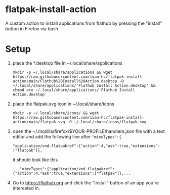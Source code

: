 # flatpak-install-action
A custom action to install applications from flathub by pressing the "install" button in Firefox via bash.

# Setup
1. place the *.desktop file in ~/.local/share/applications

       mkdir -p ~/.local/share/applications && wget https://raw.githubusercontent.com/ivan-hc/flatpak-install-action/main/Flathub%20Install%20Action.desktop -O ~/.local/share/applications/'Flathub Install Action.desktop' && chmod a+x ~/.local/share/applications/'Flathub Install Action.desktop'
2. place the flatpak.svg icon in ~/.local/share/icons

       mkdir -p ~/.local/share/icons/ && wget https://raw.githubusercontent.com/ivan-hc/flatpak-install-action/main/flatpak.svg -O ~/.local/share/icons/flatpak.svg
3. open the ~/.mozilla/firefox/$YOUR-PROFILE/handlers.json file with a text editor and add the following line after `"mimeTypes":{`

       "application/vnd.flatpakref":{"action":4,"ask":true,"extensions":["flatpak"]},
   it should look like this
   
       ..."mimeTypes":{"application/vnd.flatpakref":{"action":4,"ask":true,"extensions":["flatpak"]},...
4. Go to https://flathub.org and click the "Install" button of an app you're interested in. 
